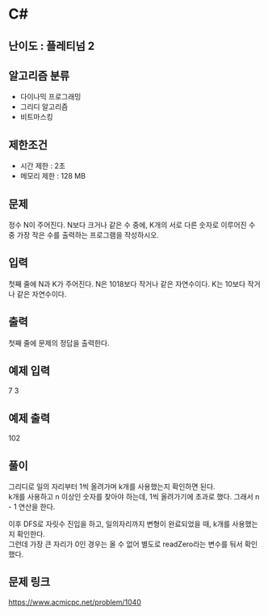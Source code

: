 # C#

## 난이도 : 플레티넘 2

## 알고리즘 분류
  - 다이나믹 프로그래밍
  - 그리디 알고리즘
  - 비트마스킹

## 제한조건
  - 시간 제한 : 2초
  - 메모리 제한 : 128 MB

## 문제
정수 N이 주어진다. N보다 크거나 같은 수 중에, K개의 서로 다른 숫자로 이루어진 수 중 가장 작은 수를 출력하는 프로그램을 작성하시오.<br/>


## 입력
첫째 줄에 N과 K가 주어진다. N은 1018보다 작거나 같은 자연수이다. K는 10보다 작거나 같은 자연수이다.<br/>


## 출력
첫째 줄에 문제의 정답을 출력한다.<br/>


## 예제 입력
7 3<br/>


## 예제 출력
102<br/>


## 풀이
그리디로 일의 자리부터 1씩 올려가며 k개를 사용했는지 확인하면 된다.<br/>
k개를 사용하고 n 이상인 숫자를 찾아야 하는데, 1씩 올려가기에 초과로 했다. 그래서 n - 1 연산을 한다.<br/>


이후 DFS로 자릿수 진입을 하고, 일의자리까지 변형이 완료되었을 때, k개를 사용했는지 확인한다.<br/>
그런데 가장 큰 자리가 0인 경우는 올 수 없어 별도로 readZero라는 변수를 둬서 확인했다.<br/>


## 문제 링크
https://www.acmicpc.net/problem/1040